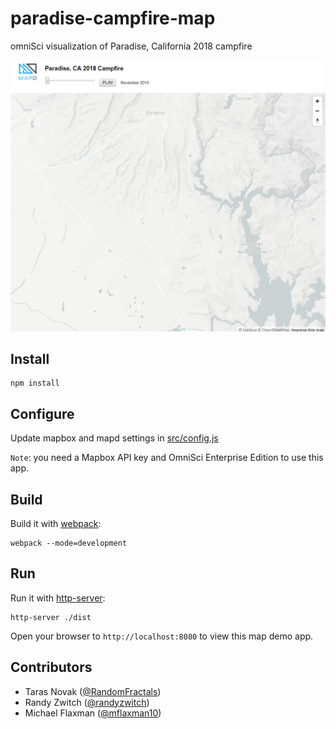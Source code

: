 # paradise-campfire-map
omniSci visualization of Paradise, California 2018 campfire

![](src/images/paradise-campfire-map.png)

## Install

```
npm install
```

## Configure

Update mapbox and mapd settings in [src/config.js](https://github.com/RandomFractals/paradise-campfire-map/blob/master/src/common/config.js)

`Note`: you need a Mapbox API key and OmniSci Enterprise Edition to use this app.

## Build

Build it with [webpack](https://github.com/webpack/webpack):

```
webpack --mode=development
```

## Run 

Run it with [http-server](https://github.com/indexzero/http-server):

```
http-server ./dist
```

Open your browser to `http://localhost:8080` to view this map demo app.

## Contributors
- Taras Novak ([@RandomFractals](http://github.com/RandomFractals))
- Randy Zwitch ([@randyzwitch](http://github.com/@randyzwitch))
- Michael Flaxman ([@mflaxman10](http://github.com/@mflaxman10))
